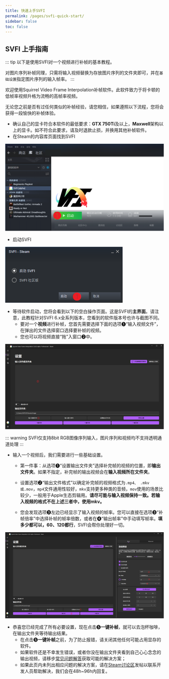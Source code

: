 ```yaml
---
title: 快速上手SVFI
permalink: /pages/svfi-quick-start/
sidebar: false
toc: false
---
```


## SVFI 上手指南

::: tip
以下是使用SVFI对一个视频进行补帧的基本教程。

对图片序列补帧同理，只需将输入视频替换为存放图片序列的文件夹即可，并在`基础设置`指定图片序列的输入帧率。
:::

欢迎使用Squirrel Video Frame Interpolation补帧软件。此软件致力于将卡顿的低帧率视频升格为流畅的高帧率视频。


无论您之前是否有过任何类似的补帧经验，请您相信，如果遵照以下流程，您将会获得一段愉快的补帧体验。

- 确认自己的显卡符合本软件的最低要求：**GTX 750Ti**及以上，**Maxwell**架构以上的显卡。如不符合此要求，请及时退款止损，并换用其他补帧软件。
- 在Steam的内容库页面找到SVFI

![](/Statics/QuickGuide/clip_image002.png)

- 启动SVFI

![](/Statics/QuickGuide/clip_image003.png)

- 等待软件启动，您将会看到以下的空白操作页面。这是SVFI的**主界面**。请注意，此教程针对SVFI 6.x全系列版本，您看到的软件版本号也许与截图不同。
  - 要对一个**视频**进行补帧，您首先需要选择下面的选项❶“输入视频文件”，在弹出的文件选择窗口选择要补帧的视频。
  - 您也可以将视频直接“拖”入窗口❷中。

![](/Statics/QuickGuide/clip_image008.png)

::: warning
SVFI仅支持8bit RGB图像序列输入，图片序列和视频均不支持透明通道处理
:::

- 输入一个视频后，我们需要进行一些基础设置。

  - 第一件事：从选项❶“设置输出文件夹”选择补完帧的视频的位置，即**输出文件夹**。如果不指定，补完帧的输出视频会在**输入视频所在文件夹**。

  - 设置选项❷“输出文件格式”以确定补完帧的视频格式为`.mp4、 .mkv或.mov`，`mp4`文件通用性较好，`mkv`支持更多种类的音频，`mov`使用的场景比较少，一般用于Apple生态剪辑用。**请尽可能与输入视频保持一致。若输入视频的格式不在上述三者中，使用mkv。**

  - 您会发现选项❸左边已经显示了输入视频的帧率。您可以直接在选项❸“补帧倍率”中选择补帧的帧率倍数，或者在❹“输出帧率”中手动填写帧率。**填多少都可以，60、120都行**，SVFI会帮你处理好一切。

![](/Statics/QuickGuide/clip_image009.png)

- 恭喜您已经完成了所有必要设置，现在点击❺**一键补帧**，就可以去泡杯咖啡，在输出文件夹等待输出结果。
  - 在点击❺**一键补帧**之前，为了防止报错，请关闭其他任何可能占用显存的软件。
  - 如果软件还是不幸发生错误，或者你没在输出文件夹看到自己心心念念的输出视频，请移步[常见问题解答](/pages/QA/)获取可能的解决方案；
  - 如果此页内未列出相应问题的解决方案，请在[Steam讨论区](www.steamcommunity.com/app/1692080)发帖以联系开发人员帮助解决，我们会在48h~96h内回复。
